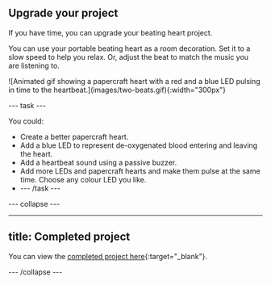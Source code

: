## Upgrade your project

<div style="display: flex; flex-wrap: wrap">
<div style="flex-basis: 200px; flex-grow: 1; margin-right: 15px;">
If you have time, you can upgrade your beating heart project. 

You can use your portable beating heart as a room decoration. Set it to a slow speed to help you relax. Or, adjust the beat to match the music you are listening to. 
</div>
<div>
![Animated gif showing a papercraft heart with a red and a blue LED pulsing in time to the heartbeat.](images/two-beats.gif){:width="300px"}
</div>
</div>

--- task ---

You could:
+ Create a better papercraft heart.
+ Add a blue LED to represent de-oxygenated blood entering and leaving the heart.
+ Add a heartbeat sound using a passive buzzer.
+ Add more LEDs and papercraft hearts and make them pulse at the same time. Choose any colour LED you like.
+ --- /task ---

--- collapse ---

---
title: Completed project
---

You can view the [completed project here](https://rpf.io/p/en/beating-heart-get){:target="_blank"}.

--- /collapse ---

